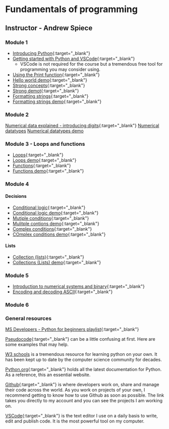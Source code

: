 # Fundamentals of programming

## Instructor - Andrew Spiece

### Module 1

* [Introducing Python](https://youtu.be/7XOhibxgBlQ){:target="_blank"}
* [Getting started with Python and VSCode](https://youtu.be/CXZYvNRIAKM){:target="_blank"}
  * VSCode is not required for the course but a tremendous free tool for programming you may consider using.
* [Using the Print function](https://youtu.be/FhoASwgvZHk){:target="_blank"}
* [Hello world demo](https://youtu.be/wWwr0tDSqnE){:target="_blank"}
* [Strong concepts](https://youtu.be/tSebLz1hNpA){:target="_blank"}
* [Strong demot](https://youtu.be/zv3cVJHCqXA){:target="_blank"}
* [Formatting strings](https://youtu.be/bQQqxysLIGE){:target="_blank"}
* [Formatting strings demo](https://youtu.be/E850-MF22P0){:target="_blank"}

### Module 2

[Numerical data explained - introducing digits](https://youtu.be/YDDqe60omL0){:target="_blank"}
[Numerical datatypes](https://youtu.be/5yhn0MFLcu8)
[Numerical datatypes demo](https://youtu.be/T1j2tfZK7OI)

### Module 3 - Loops and functions

* [Loops](https://youtu.be/LrOAl8vUFHY){:target="_blank"}
* [Loops demo](https://youtu.be/rAvD-6MpTw4){:target="_blank"}
* [Functions](https://youtu.be/nrCAxXfRU28){:target="_blank"}
* [Functions demo](https://youtu.be/C9ZEGqGHXms){:target="_blank"}

### Module 4

#### Decisions

* [Conditional logic](https://youtu.be/5pPKYWqkoek){:target="_blank"}
* [Conditional logic demo](https://youtu.be/zqVmqtTLmgw){:target="_blank"}
* [Mutiple conditions](https://youtu.be/oYaGJBMoXok){:target="_blank"}
* [Mulitple contions demo](https://youtu.be/J9luo4cODzM){:target="_blank"}
* [Complex conditions](https://youtu.be/IBOHc87yFYw){:target="_blank"}
* [COmplex conditions demo](https://youtu.be/Iui6K2STtbA){:target="_blank"}

#### Lists

* [Collection (lists)](https://youtu.be/beA8IsY3mQs){:target="_blank"}
* [Collections (Lists) demo](https://youtu.be/4PaSlXNjawM){:target="_blank"}

### Module 5

* [Introduction to numerical systems and binary](https://youtu.be/ku4KOFQ-bB4){:target="_blank"}
* [Encoding and decoding ASCII](https://youtu.be/z_URHQzlFro){:target="_blank"}

### Module 6

### General resources

[MS Developers - Python for beginners playlist](https://youtube.com/playlist?list=PLlrxD0HtieHhS8VzuMCfQD4uJ9yne1mE6){:target="_blank"}

[Pseudocode](https://sites.google.com/a/ismanila.org/oliverab_cp/python/pseudocode){:target="_blank"} can be a little confusing at first. Here are some examples that may help.

[W3 schools](https://www.w3schools.com/python/default.asp{:target="_blank"}) is a tremendous resource for learning python on your own. It has been kept up to date by the computer science community for decades.

[Python.org](https://www.python.org/){:target="_blank"} holds all the latest documentation for Python. As a reference, this an essential website.

[Github](https://github.com/aspiece){:target="_blank"} is where developers work on, share and manage their code across the world. As you work on projects of your own, I recommend getting to know how to use Github as soon as possible. The link takes you directly to my account and you can see the projects I am working on.

[VSCode](https://code.visualstudio.com/){:target="_blank"} is the text editor I use on a daily basis to write, edit and publish code. It is the most powerful tool on my computer.
